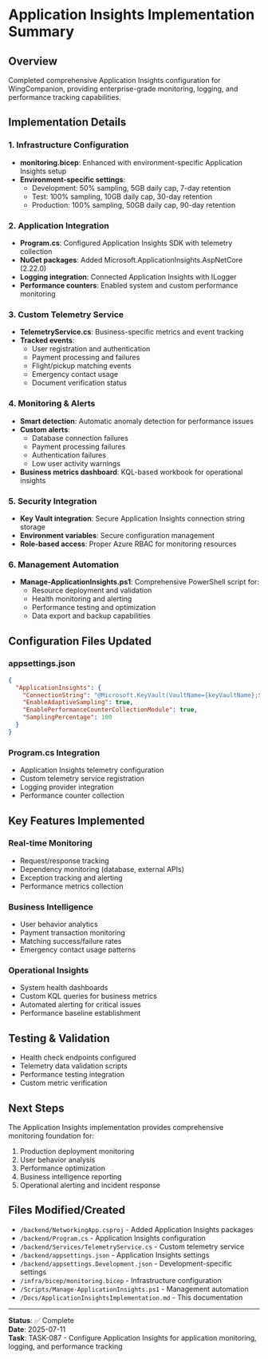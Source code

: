 # Application Insights Implementation Summary

## Overview
Completed comprehensive Application Insights configuration for WingCompanion, providing enterprise-grade monitoring, logging, and performance tracking capabilities.

## Implementation Details

### 1. Infrastructure Configuration
- **monitoring.bicep**: Enhanced with environment-specific Application Insights setup
- **Environment-specific settings**:
  - Development: 50% sampling, 5GB daily cap, 7-day retention
  - Test: 100% sampling, 10GB daily cap, 30-day retention
  - Production: 100% sampling, 50GB daily cap, 90-day retention

### 2. Application Integration
- **Program.cs**: Configured Application Insights SDK with telemetry collection
- **NuGet packages**: Added Microsoft.ApplicationInsights.AspNetCore (2.22.0)
- **Logging integration**: Connected Application Insights with ILogger
- **Performance counters**: Enabled system and custom performance monitoring

### 3. Custom Telemetry Service
- **TelemetryService.cs**: Business-specific metrics and event tracking
- **Tracked events**:
  - User registration and authentication
  - Payment processing and failures
  - Flight/pickup matching events
  - Emergency contact usage
  - Document verification status

### 4. Monitoring & Alerts
- **Smart detection**: Automatic anomaly detection for performance issues
- **Custom alerts**:
  - Database connection failures
  - Payment processing failures
  - Authentication failures
  - Low user activity warnings
- **Business metrics dashboard**: KQL-based workbook for operational insights

### 5. Security Integration
- **Key Vault integration**: Secure Application Insights connection string storage
- **Environment variables**: Secure configuration management
- **Role-based access**: Proper Azure RBAC for monitoring resources

### 6. Management Automation
- **Manage-ApplicationInsights.ps1**: Comprehensive PowerShell script for:
  - Resource deployment and validation
  - Health monitoring and alerting
  - Performance testing and optimization
  - Data export and backup capabilities

## Configuration Files Updated

### appsettings.json
```json
{
  "ApplicationInsights": {
    "ConnectionString": "@Microsoft.KeyVault(VaultName={keyVaultName};SecretName=applicationinsights-connection-string)",
    "EnableAdaptiveSampling": true,
    "EnablePerformanceCounterCollectionModule": true,
    "SamplingPercentage": 100
  }
}
```

### Program.cs Integration
- Application Insights telemetry configuration
- Custom telemetry service registration
- Logging provider integration
- Performance counter collection

## Key Features Implemented

### Real-time Monitoring
- Request/response tracking
- Dependency monitoring (database, external APIs)
- Exception tracking and alerting
- Performance metrics collection

### Business Intelligence
- User behavior analytics
- Payment transaction monitoring
- Matching success/failure rates
- Emergency contact usage patterns

### Operational Insights
- System health dashboards
- Custom KQL queries for business metrics
- Automated alerting for critical issues
- Performance baseline establishment

## Testing & Validation
- Health check endpoints configured
- Telemetry data validation scripts
- Performance testing integration
- Custom metric verification

## Next Steps
The Application Insights implementation provides comprehensive monitoring foundation for:
1. Production deployment monitoring
2. User behavior analysis
3. Performance optimization
4. Business intelligence reporting
5. Operational alerting and incident response

## Files Modified/Created
- `/backend/NetworkingApp.csproj` - Added Application Insights packages
- `/backend/Program.cs` - Application Insights configuration
- `/backend/Services/TelemetryService.cs` - Custom telemetry service
- `/backend/appsettings.json` - Application Insights settings
- `/backend/appsettings.Development.json` - Development-specific settings
- `/infra/bicep/monitoring.bicep` - Infrastructure configuration
- `/Scripts/Manage-ApplicationInsights.ps1` - Management automation
- `/Docs/ApplicationInsightsImplementation.md` - This documentation

---
**Status**: ✅ Complete  
**Date**: 2025-07-11  
**Task**: TASK-087 - Configure Application Insights for application monitoring, logging, and performance tracking
